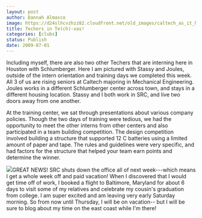 ```yaml
---
layout: post
author: Dannah Almasco
image: https://d24slhcvzhzz82.cloudfront.net/old_images/caltech_as_it_happens/6a0105349b8251970b0115716ba11c970b.jpg
title: Techers in Te(ch)-xas!
categories: [clubs]
status: Publish
date: 2009-07-01
---
```


Including myself, there are also two other Techers that are interning here in Houston with Schlumberger. Here I am pictured with Stassy and Joules, outside of the intern orientation and training days we completed this week. All 3 of us are rising seniors at Caltech majoring in Mechanical Engineering. Joules works in a different Schlumberger center across town, and stays in a different housing location. Stassy and I both work in SRC, and live two doors away from one another.

At the training center, we sat through presentations about various company policies. Though the two days of training were tedious, we had the opportunity to meet the other interns from other centers and also participated in a team building competition. The design competition involved building a structure that supported 12 C batteries using a limited amount of paper and tape. The rules and guidelines were very specific, and had factors for the structure that helped your team earn points and determine the winner.


![](https://d24slhcvzhzz82.cloudfront.net/old_images/caltech_as_it_happens/6a0105349b8251970b011570768160970c.jpg)GREAT NEWS! SRC shuts down the office all of next week---which means I get a whole week off and paid vacation! When I discovered that I would get time off of work, I booked a flight to Baltimore, Maryland for about 6 days to visit some of my relatives and celebrate my cousin's graduation from college. I am super excited and am leaving very early Saturday morning. So from now until Thursday, I will be on vacation-- but I will be sure to blog about my time on the east coast while I'm there!
